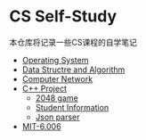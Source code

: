 # CS Self-Study
本仓库将记录一些CS课程的自学笔记

- [Operating System](https://github.com/lyb1234567/CS_Self_Study/tree/master/Operating%20System)
- [Data Structre and Algorithm](https://github.com/lyb1234567/CS_Self_Study/tree/master/Data%20Structre%20and%20Algorithm)
- [Computer Network](https://github.com/lyb1234567/CS_Self_Study/tree/master/Computer%20Network)
- [C++ Project](https://github.com/lyb1234567/CS_Self_Study/tree/master/C%2B%2B%20project)
   - [2048 game](https://github.com/lyb1234567/CS_Self_Study/tree/master/C%2B%2B%20project/2048)
   - [Student Information](https://github.com/lyb1234567/CS_Self_Study/tree/master/C%2B%2B%20project/BookShop%20Management/BookShop%20Management)
   - [Json parser]()
- [MIT-6.006](https://github.com/lyb1234567/CS_Self_Study/tree/master/MIT-6.006)
  
